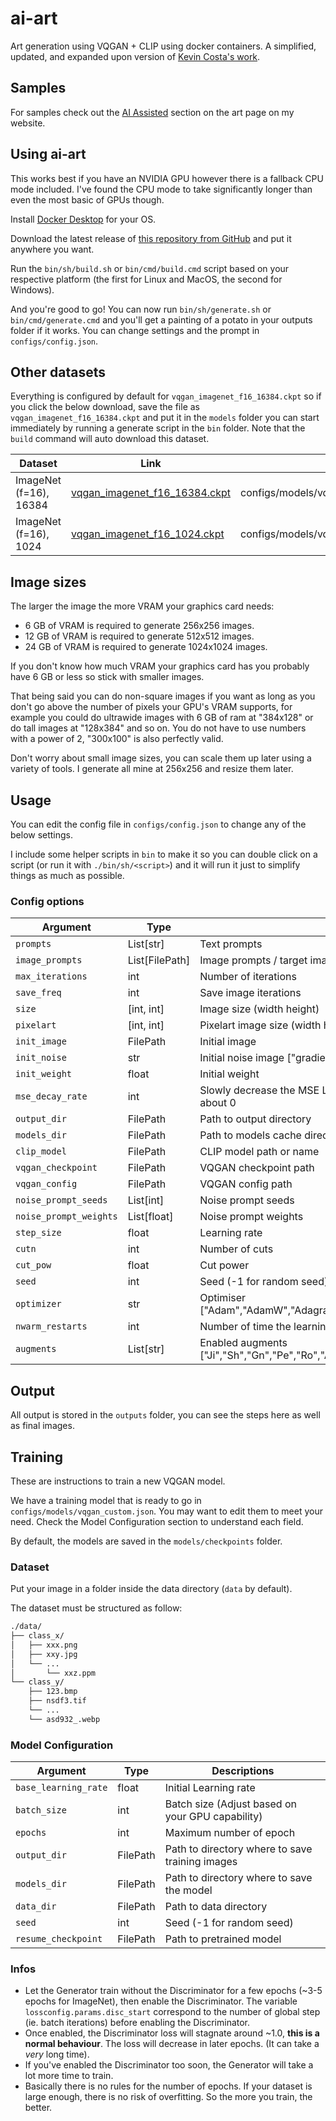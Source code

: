 # ai-art

Art generation using VQGAN + CLIP using docker containers. A simplified,
updated, and expanded upon version of
[Kevin Costa's work](https://github.com/kcosta42/VQGAN-CLIP-Docker).


## Samples

For samples check out the [AI Assisted](https://isaacbythewood.com/art) section
on the art page on my website.


## Using ai-art

This works best if you have an NVIDIA GPU however there is a fallback CPU mode
included. I've found the CPU mode to take significantly longer than even the
most basic of GPUs though.

Install [Docker Desktop](https://www.docker.com/products/docker-desktop/) for
your OS.

Download the latest release of [this repository from GitHub](https://github.com/overshard/ai-art/archive/refs/heads/master.zip)
and put it anywhere you want.

Run the `bin/sh/build.sh` or `bin/cmd/build.cmd` script based on your respective
platform (the first for Linux and MacOS, the second for Windows).

And you're good to go! You can now run `bin/sh/generate.sh` or `bin/cmd/generate.cmd`
and you'll get a painting of a potato in your outputs folder if it works. You
can change settings and the prompt in `configs/config.json`.


## Other datasets

Everything is configured by default for `vqgan_imagenet_f16_16384.ckpt` so if
you click the below download, save the file as `vqgan_imagenet_f16_16384.ckpt`
and put it in the `models` folder you can start immediately by running a generate
script in the `bin` folder. Note that the `build` command will auto download
this dataset.

<table>
  <thead>
    <tr>
      <th>Dataset</th>
      <th>Link</th>
      <th>Config</th>
    </tr>
  </thead>
  <tbody>
    <tr>
      <td>ImageNet (f=16), 16384</td>
      <td><a href="https://heibox.uni-heidelberg.de/d/a7530b09fed84f80a887/files/?p=%2Fckpts%2Flast.ckpt&dl=1">vqgan_imagenet_f16_16384.ckpt</a></td>
      <td>configs/models/vqgan_imagenet_f16_16384.json</td>
    </tr>
    <tr>
      <td>ImageNet (f=16), 1024</td>
      <td><a href="https://heibox.uni-heidelberg.de/d/8088892a516d4e3baf92/files/?p=%2Fckpts%2Flast.ckpt&dl=1">vqgan_imagenet_f16_1024.ckpt</a></td>
      <td>configs/models/vqgan_imagenet_f16_1024.json</td>
    </tr>
  </tbody>
</table>


## Image sizes

The larger the image the more VRAM your graphics card needs:

- 6 GB of VRAM is required to generate 256x256 images.
- 12 GB of VRAM is required to generate 512x512 images.
- 24 GB of VRAM is required to generate 1024x1024 images.

If you don't know how much VRAM your graphics card has you probably have 6 GB
or less so stick with smaller images.

That being said you can do non-square images if you want as long as you don't
go above the number of pixels your GPU's VRAM supports, for example you could
do ultrawide images with 6 GB of ram at "384x128" or do tall images at "128x384"
and so on. You do not have to use numbers with a power of 2, "300x100" is also
perfectly valid.

Don't worry about small image sizes, you can scale them up later using a variety
of tools. I generate all mine at 256x256 and resize them later.


## Usage

You can edit the config file in `configs/config.json` to change any of the
below settings.

I include some helper scripts in `bin` to make it so you can double click on
a script (or run it with `./bin/sh/<script>`) and it will run it just to
simplify things as much as possible.


### Config options

| Argument               | Type           | Descriptions                                                                   |
|------------------------|----------------|--------------------------------------------------------------------------------|
| `prompts`              | List[str]      | Text prompts                                                                   |
| `image_prompts`        | List[FilePath] | Image prompts / target image path                                              |
| `max_iterations`       | int            | Number of iterations                                                           |
| `save_freq`            | int            | Save image iterations                                                          |
| `size`                 | [int, int]     | Image size (width height)                                                      |
| `pixelart`             | [int, int]     | Pixelart image size (width height) (Optional, remove option to disable)        |
| `init_image`           | FilePath       | Initial image                                                                  |
| `init_noise`           | str            | Initial noise image ["gradient","pixels","fractal"]                            |
| `init_weight`          | float          | Initial weight                                                                 |
| `mse_decay_rate`       | int            | Slowly decrease the MSE Loss each specified iterations until it reach about 0  |
| `output_dir`           | FilePath       | Path to output directory                                                       |
| `models_dir`           | FilePath       | Path to models cache directory                                                 |
| `clip_model`           | FilePath       | CLIP model path or name                                                        |
| `vqgan_checkpoint`     | FilePath       | VQGAN checkpoint path                                                          |
| `vqgan_config`         | FilePath       | VQGAN config path                                                              |
| `noise_prompt_seeds`   | List[int]      | Noise prompt seeds                                                             |
| `noise_prompt_weights` | List[float]    | Noise prompt weights                                                           |
| `step_size`            | float          | Learning rate                                                                  |
| `cutn`                 | int            | Number of cuts                                                                 |
| `cut_pow`              | float          | Cut power                                                                      |
| `seed`                 | int            | Seed (-1 for random seed)                                                      |
| `optimizer`            | str            | Optimiser ["Adam","AdamW","Adagrad","Adamax","DiffGrad","AdamP","RAdam"]       |
| `nwarm_restarts`       | int            | Number of time the learning rate is reseted (-1 to disable LR decay)           |
| `augments`             | List[str]      | Enabled augments ["Ji","Sh","Gn","Pe","Ro","Af","Et","Ts","Cr","Er","Re","Hf"] |


## Output

All output is stored in the `outputs` folder, you can see the steps here as well
as final images.


## Training

These are instructions to train a new VQGAN model.

We have a training model that is ready to go in `configs/models/vqgan_custom.json`.
You may want to edit them to meet your need. Check the Model Configuration
section to understand each field.

By default, the models are saved in the `models/checkpoints` folder.


### Dataset

Put your image in a folder inside the data directory (`data` by default).

The dataset must be structured as follow:

```sh
./data/
├── class_x/
│   ├── xxx.png
│   ├── xxy.jpg
│   └── ...
│       └── xxz.ppm
└── class_y/
    ├── 123.bmp
    ├── nsdf3.tif
    └── ...
    └── asd932_.webp
```


### Model Configuration

| Argument             | Type     | Descriptions                                     |
|----------------------|----------|--------------------------------------------------|
| `base_learning_rate` | float    | Initial Learning rate                            |
| `batch_size`         | int      | Batch size (Adjust based on your GPU capability) |
| `epochs`             | int      | Maximum number of epoch                          |
| `output_dir`         | FilePath | Path to directory where to save training images  |
| `models_dir`         | FilePath | Path to directory where to save the model        |
| `data_dir`           | FilePath | Path to data directory                           |
| `seed`               | int      | Seed (-1 for random seed)                        |
| `resume_checkpoint`  | FilePath | Path to pretrained model                         |


### Infos

- Let the Generator train without the Discriminator for a few epochs
  (~3-5 epochs for ImageNet), then enable the Discriminator. The variable
  `lossconfig.params.disc_start` correspond to the number of global step
  (ie. batch iterations) before enabling the Discriminator.
- Once enabled, the Discriminator loss will stagnate around ~1.0,
  __this is a normal behaviour__. The loss will decrease in later epochs.
  (It can take a _very_ long time).
- If you've enabled the Discriminator too soon, the Generator will take a lot
  more time to train.
- Basically there is no rules for the number of epochs. If your dataset is large
  enough, there is no risk of overfitting. So the more you train, the better.
